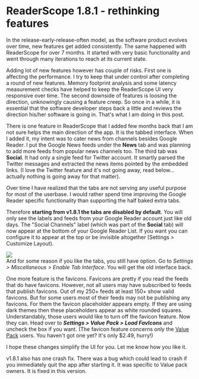 ReaderScope 1.8.1 - rethinking features
===
In the release-early-release-often model, as the software product evolves over time, new features get added consistently. The same happened with ReaderScope for over 7 months. It started with very basic functionality and went through many iterations to reach at its current state.  
  
Adding lot of new features however has couple of risks. First one is affecting the performance. I try to keep that under control after completing a round of new features. Memory footprint analysis and some latency measurement checks have helped to keep the ReaderScope UI very responsive over time. The second downside of features is loosing the direction, unknowingly causing a feature creep. So once in a while, it is essential that the software developer steps back a little and reviews the direction his/her software is going in. That's what I am doing in this post.  
  
There is one feature in ReaderScope that I added few months back that I am not sure helps the main direction of the app. It is the tabbed interface. When I added it, my intent was to cater news from channels besides Google Reader. I put the Google News feeds under the **News** tab and was planning to add more feeds from popular news channels too. The third tab was **Social**. It had only a single feed for Twitter account. It smartly parsed the Twitter messages and extracted the news items pointed by the embedded links. (I love the Twitter feature and it's not going away, read below... actually nothing is going away for that matter).  
  
Over time I have realized that the tabs are not serving any useful purpose for most of the userbase. I would rather spend time improving the Google Reader specific functionality than supporting the half baked extra tabs.  
  
Therefore **starting from v1.8.1 the tabs are disabled by default**. You will only see the labels and feeds from your Google Reader account just like old days. The "Social Channels" label (which was part of the **Social** tab) will now appear at the bottom of your Google Reader List. If you want you can configure it to appear at the top or be invisible altogether (Settings \> Customize Layout).  
  

[![](http://2.bp.blogspot.com/_W6UcJjyXr24/S5ITHAzxiCI/AAAAAAAADls/ptsQ2GDq8uc/s320/screenshot1_1.png)][0]  
And for some reason if you like the tabs, you still have option. Go to _Settings \> Miscellaneous \> Enable Tab Interface_. You will get the old interface back.  
  
One more feature is the favicons. Favicons are pretty if you read the feeds that do have favicons. However, not all users may have subscribed to feeds that publish favicons. Out of my 250+ feeds at least 150+ show valid favicons. But for some users most of their feeds may not be publishing any favicons. For them the favicon placeholder appears empty. If they are using dark themes then these placeholders appear as white rounded squares. Understandably, those users would like to turn off the favicon feature. Now they can. Head over to **_Settings \> Value Pack \> Load FavIcons_** and uncheck the box if you  want. (The favicon feature concerns only the [Value Pack][1] users. You haven't got one yet? It's only $2.49, hurry!)  
  
I hope these changes simplify the UI for you. Let me know how you like it.  
  
v1.8.1 also has one crash fix. There was a bug which could lead to crash if you immediately quit the app after starting it. It was specific to Value pack owners. It is fixed in this version.

[0]: http://2.bp.blogspot.com/_W6UcJjyXr24/S5ITHAzxiCI/AAAAAAAADls/ptsQ2GDq8uc/s1600-h/screenshot1_1.png
[1]: http://market.altcanvas.com/readerscope

